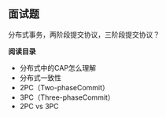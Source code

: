 ## 面试题
分布式事务，两阶段提交协议，三阶段提交协议？

**阅读目录**  
* 分布式中的CAP怎么理解
* 分布式一致性
* 2PC（Two-phaseCommit）
* 3PC（Three-phaseCommit）
* 2PC vs 3PC